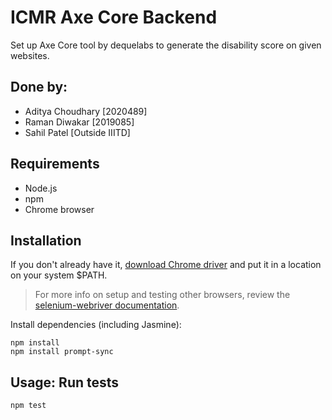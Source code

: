 # ICMR Axe Core Backend

Set up Axe Core tool by dequelabs to generate the disability score on given websites.

## Done by: 
* Aditya Choudhary [2020489]
* Raman Diwakar [2019085]
* Sahil Patel [Outside IIITD]

## Requirements
* Node.js
* npm
* Chrome browser

## Installation

If you don't already have it, [download Chrome driver](https://sites.google.com/a/chromium.org/chromedriver/downloads) and put it in a location on your system $PATH.

>For more info on setup and testing other browsers, review the [selenium-webriver documentation](https://www.npmjs.com/package/selenium-webdriver).

Install dependencies (including Jasmine):
```
npm install
npm install prompt-sync
```

## Usage: Run tests

```
npm test
```
